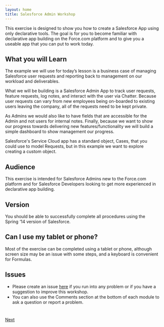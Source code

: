 ```yaml
---
layout: home
title: Salesforce Admin Workshop
---
```


This exercise is designed to show you how to create a Salesforce App using only declarative tools. The goal is for you to become familiar with declarative app building on the Force.com platform and to give you a useable app that you can put to work today.

## What you will Learn
The example we will use for today’s lesson is a business case of managing Salesforce user requests and reporting back to management on our workload and deliverables. 

What we will be building is a Salesforce Admin App to track user requests, feature requests, log notes, and interact with the user via Chatter.  Because user requests can vary from new employees being on-boarded to existing users leaving the company, all of the requests need to be kept private. 

As Admins we would also like to have fields that are accessible for the Admin and not users for internal notes. Finally, because we want to show our progress towards delivering new features/functionality we will build a simple dashboard to show management our progress. 

Salesforce's Service Cloud app has a standard object, Cases, that you could use to model Requests, but in this example we want to explore creating a custom object.

## Audience
This exercise is intended for Salesforce Admins new to the Force.com platform and for Salesforce Developers looking to get more experienced in declarative app building.

## Version
You should be able to successfully complete all procedures using the Spring ‘14 version of Salesforce.

## Can I use my tablet or phone?
Most of the exercise can be completed using a tablet or phone, although screen size may be an issue with some steps, and a keyboard is convenient for Formulas.

## Issues

- Please create an issue [here](https://github.com/jr0cket/salesforce-admin-workshop/issues) if you run into any problem or if you have a suggestion to improve this workshop.
- You can also use the Comments section at the bottom of each module to ask a question or report a problem.


<div class="row" style="margin-top:40px;">
<div class="col-sm-12">
<a href="00-creating-a-developer-edition-account.html" class="btn btn-default pull-right">Next <i class="glyphicon glyphicon-chevron-right"></i></a>
</div>
</div>
